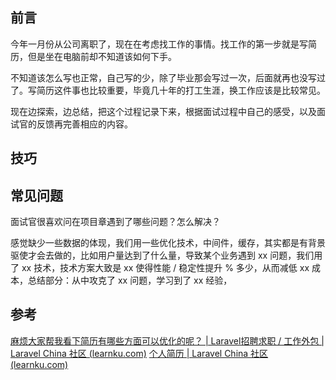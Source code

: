 ## 前言

今年一月份从公司离职了，现在在考虑找工作的事情。找工作的第一步就是写简历，但是坐在电脑前却不知道该如何下手。

不知道该怎么写也正常，自己写的少，除了毕业那会写过一次，后面就再也没写过了。写简历这件事也比较重要，毕竟几十年的打工生涯，换工作应该是比较常见。

现在边探索，边总结，把这个过程记录下来，根据面试过程中自己的感受，以及面试官的反馈再完善相应的内容。

## 技巧

## 常见问题

面试官很喜欢问在项目章遇到了哪些问题？怎么解决？

感觉缺少一些数据的体现，我们用一些优化技术，中间件，缓存，其实都是有背景驱使才会去做的，比如用户量达到了什么量，导致某个业务遇到 xx 问题，我们用了 xx 技术，技术方案大致是 xx 使得性能 / 稳定性提升 % 多少，从而减低 xx 成本，总结部分：从中攻克了 xx 问题，学习到了 xx 经验，

## 参考

[麻烦大家帮我看下简历有哪些方面可以优化的呢？ | Laravel招聘求职 / 工作外包 | Laravel China 社区 (learnku.com)](https://learnku.com/laravel/t/72486)
[个人简历 | Laravel China 社区 (learnku.com)](https://learnku.com/articles/42938)